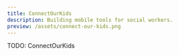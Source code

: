 ```yaml
---
title: ConnectOurKids
description: Building mobile tools for social workers.
preview: /assets/connect-our-kids.png
---
```


TODO: ConnectOurKids
